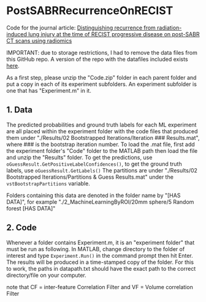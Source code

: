# PostSABRRecurrenceOnRECIST

Code for the journal article: [Distinguishing recurrence from radiation-induced lung injury at the time of RECIST progressive disease on post-SABR CT scans using radiomics](https://doi.org/10.1038/s41598-024-52828-4)

IMPORTANT: due to storage restrictions, I had to remove the data files from this GitHub repo. A version of the repo with the datafiles included exists [here](https://uwoca-my.sharepoint.com/:f:/g/personal/sdammak_uwo_ca/ErQBBaxJoBxEkdXYB-QnHsIBJKUf4ptOfFzPrgEmQkTo8Q?e=PjtzSN).

As a first step, please unzip the "Code.zip" folder in each parent folder and put a copy in each of its experiment subfolders.
An experiment subfolder is one that has "Experiment.m" in it.

## 1. Data
The predicted probabilities and ground truth labels for each ML experiment are all placed within the experiment folder with the code files that produced them under "./Results/02 Bootstrapped Iterations/Iteration ### Results.mat", where ### is the bootstrap iteration number. 
To load the .mat file, first add the experiment folder's "Code" folder to the MATLAB path then load the file and unzip the "Results" folder.
To get the predictions, use ```oGuessResult.GetPositiveLabelConfidences()```, to get the ground truth labels, use ```oGuessResult.GetLabels()```
The partitions are under "./Results/02 Bootstrapped Iterations/Partitions & Guess Results.mat" under the ```vstBootstrapPartitions``` variable.

Folders containing this data are denoted in the folder name by "[HAS DATA]", for example "./2_MachineLearningByROI/20mm sphere/5 Random forest [HAS DATA]"

## 2. Code
Whenever a folder contains Experiment.m, it is an "experiment folder" that must be run as following. In MATLAB, change directory to the folder of interest and type ```Experiment.Run()``` in the command prompt then hit Enter. The results will be produced in a time-stamped copy of the folder.
For this to work, the paths in datapath.txt should have the exact path to the correct directory/file on your computer.


note that CF = inter-feature Correlation Filter and VF = Volume correlation Filter

